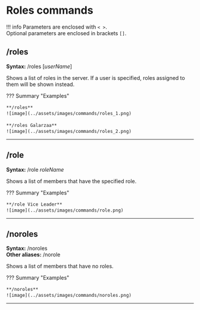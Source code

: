 # Roles commands

!!! info
    Parameters are enclosed with `< >`.   
    Optional parameters are enclosed in brackets `[]`.


## /roles
**Syntax:** /roles [*userName*]

Shows a list of roles in the server. If a user is specified, roles assigned to them will be shown instead.

??? Summary "Examples"
  
    **/roles**  
    ![image](../assets/images/commands/roles_1.png)
    
    **/roles Galarzaa**  
    ![image](../assets/images/commands/roles_2.png)

----

## /role
**Syntax:** /role *roleName*

Shows a list of members that have the specified role.

??? Summary "Examples"
  
    **/role Vice Leader**  
    ![image](../assets/images/commands/role.png)

----

## /noroles
**Syntax:** /noroles  
**Other aliases:** /norole

Shows a list of members that have no roles.

??? Summary "Examples"
  
    **/noroles**  
    ![image](../assets/images/commands/noroles.png)

----
